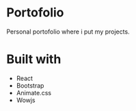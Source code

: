 # Portofolio
Personal portofolio where i put my projects.

# Built with

* React
* Bootstrap
* Animate.css
* Wowjs
